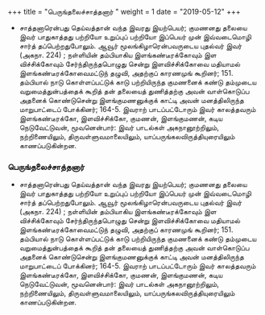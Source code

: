 ﻿+++
title = "பெருங்தலைச்சாத்தனார்  "
weight = 1
date = "2019-05-12"
+++


- சாத்தனாரென்பது தெய்வத்தான் வந்த இவரது இயற்பெயர்; குமணனது தலையை இவர் பாதுகாத்தது பற்றியோ உறுப்புப் பற்றியோ இப்பெயர் முன் இவ்வடைமொழி சார்த் தப்பெற்றதுபோலும். ஆவூர் மூலங்கிழாரென்பவருடைய புதல்வர் இவர் (அகநா. 224) ; நள்ளியின் தம்பியாகிய இளங்கண்டீரக்கோவும் இள விச்சிக்கோவும் சேர்ந்திருந்தபொழுது சென்று இளவிச்சிக்கோவை மதியாமல் இளங்கண்டீரக்கோவைமட்டுந் தழுவி, அதற்குப் காரணமுங் கூறினர்; 151. தம்பியால் நாடு கொள்ளப்பட்டுக் காடு பற்றியிருந்த குமணனைக் கண்டு தம்முடைய வறுமைத்துன்பத்தைக் கூறித் தன் தலையைத் துணித்தற்கு அவன் வாள்கொடுப்ப அதனைக் கொண்டுசென்று இளங்குமணனுக்குக் காட்டி அவன் மனத்திலிருந்த மாறுபாட்டைப் போக்கினர்; 164-5. இவராற் பாடப்பட்டோரும் இவர் காலத்தவரும் இளங்கண்டீரக்கோ, இளவிச்சிக்கோ, குமணன், இளங்குமணன், கடிய நெடுவேட்டுவன், மூவனென்பார்: இவர் பாடல்கள் அகநானூற்றிலும், நற்றிணையிலும், திருவள்ளுவமாலையிலும், யாப்பருங்கலவிருத்தியுரையிலும் காணப்படுகின்றன. 
  
### பெருங்தலைச்சாத்தனார்  
- சாத்தனாரென்பது தெய்வத்தான் வந்த இவரது இயற்பெயர்; குமணனது தலையை இவர் பாதுகாத்தது பற்றியோ உறுப்புப் பற்றியோ இப்பெயர் முன் இவ்வடைமொழி சார்த் தப்பெற்றதுபோலும். ஆவூர் மூலங்கிழாரென்பவருடைய புதல்வர் இவர் (அகநா. 224) ; நள்ளியின் தம்பியாகிய இளங்கண்டீரக்கோவும் இள விச்சிக்கோவும் சேர்ந்திருந்தபொழுது சென்று இளவிச்சிக்கோவை மதியாமல் இளங்கண்டீரக்கோவைமட்டுந் தழுவி, அதற்குப் காரணமுங் கூறினர்; 151. தம்பியால் நாடு கொள்ளப்பட்டுக் காடு பற்றியிருந்த குமணனைக் கண்டு தம்முடைய வறுமைத்துன்பத்தைக் கூறித் தன் தலையைத் துணித்தற்கு அவன் வாள்கொடுப்ப அதனைக் கொண்டுசென்று இளங்குமணனுக்குக் காட்டி அவன் மனத்திலிருந்த மாறுபாட்டைப் போக்கினர்; 164-5. இவராற் பாடப்பட்டோரும் இவர் காலத்தவரும் இளங்கண்டீரக்கோ, இளவிச்சிக்கோ, குமணன், இளங்குமணன், கடிய நெடுவேட்டுவன், மூவனென்பார்: இவர் பாடல்கள் அகநானூற்றிலும், நற்றிணையிலும், திருவள்ளுவமாலையிலும், யாப்பருங்கலவிருத்தியுரையிலும் காணப்படுகின்றன. 
